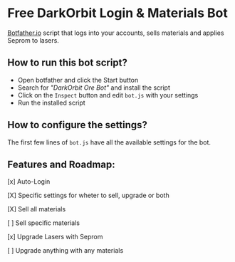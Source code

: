 # Free DarkOrbit Login & Materials Bot

[Botfather.io](https://botfather.io/scripts/11/) script that logs into your accounts, sells materials and applies Seprom to lasers.

## How to run this bot script?

- Open botfather and click the Start button
- Search for _"DarkOrbit Ore Bot"_ and install the script
- Click on the `Inspect` button and edit `bot.js` with your settings
- Run the installed script

## How to configure the settings?

The first few lines of `bot.js` have all the available settings for the bot.

## Features and Roadmap:

[x] Auto-Login

[X] Specific settings for wheter to sell, upgrade or both

[X] Sell all materials

[ ] Sell specific materials

[x] Upgrade Lasers with Seprom

[ ] Upgrade anything with any materials
